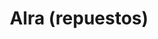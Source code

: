 ---
title: "Alra (repuestos)"
url: /ciudad-autonoma-de-buenos-aires/alra-repuestos/
shop: reparación de automóviles
---